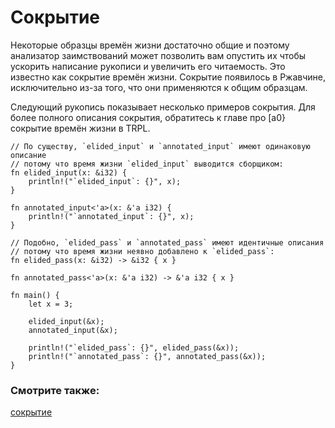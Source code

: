 # Сокрытие

Некоторые образцы времён жизни достаточно общие и поэтому 
анализатор заимствований может позволить вам опустить их чтобы 
ускорить написание рукописи и увеличить его читаемость.
Это известно как сокрытие времён жизни. Сокрытие появилось в Ржавчине, 
исключительно из-за того, что они применяются к общим образцам.

Следующий рукопись показывает несколько примеров сокрытия. Для более полного описания сокрытия, обратитесь к главе про [a0}сокрытие времён жизни в TRPL.

```rust,editable
// По существу, `elided_input` и `annotated_input` имеют одинаковую описание
// потому что время жизни `elided_input` выводится сборщиком:
fn elided_input(x: &i32) {
    println!("`elided_input`: {}", x);
}

fn annotated_input<'a>(x: &'a i32) {
    println!("`annotated_input`: {}", x);
}

// Подобно, `elided_pass` и `annotated_pass` имеют идентичные описания
// потому что время жизни неявно добавлено к `elided_pass`:
fn elided_pass(x: &i32) -> &i32 { x }

fn annotated_pass<'a>(x: &'a i32) -> &'a i32 { x }

fn main() {
    let x = 3;

    elided_input(&x);
    annotated_input(&x);

    println!("`elided_pass`: {}", elided_pass(&x));
    println!("`annotated_pass`: {}", annotated_pass(&x));
}
```

### Смотрите также:

[сокрытие](https://doc.rust-lang.org/book/ch10-03-lifetime-syntax.html#lifetime-elision)
